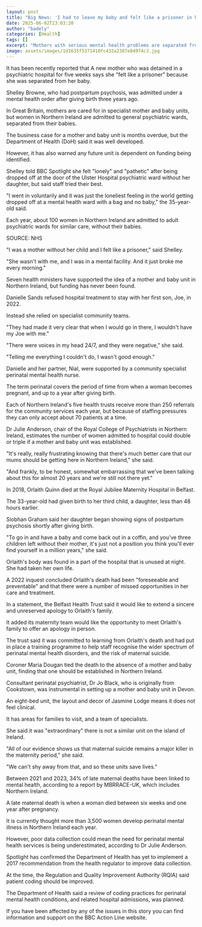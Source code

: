 ```yaml
---
layout: post
title: "Big News: 'I had to leave my baby and felt like a prisoner in hospital'"
date: 2025-06-02T23:03:20
author: "badely"
categories: [Health]
tags: []
excerpt: "Mothers with serious mental health problems are separated from their babies in Northern Ireland, unlike the rest of the UK."
image: assets/images/1d1635f5371410fc432a2387e84974c3.jpg
---
```


It has been recently reported that A new mother who was detained in a psychiatric hospital for five weeks says she "felt like a prisoner" because she was separated from her baby.

Shelley Browne, who had postpartum psychosis, was admitted under a mental health order after giving birth three years ago.

In Great Britain, mothers are cared for in specialist mother and baby units, but women in Northern Ireland are admitted to general psychiatric wards, separated from their babies.

The business case for a mother and baby unit is months overdue, but the Department of Health (DoH) said it was well developed.

However, it has also warned any future unit is dependent on funding being identified.

Shelley told BBC Spotlight she felt "lonely" and "pathetic" after being dropped off at the door of the Ulster Hospital psychiatric ward without her daughter, but said staff tried their best.

"I went in voluntarily and it was just the loneliest feeling in the world getting dropped off at a mental health ward with a bag and no baby," the 35-year-old said.

Each year, about 100 women in Northern Ireland are admitted to adult psychiatric wards for similar care, without their babies.

SOURCE: NHS

"I was a mother without her child and I felt like a prisoner," said Shelley.

"She wasn't with me, and I was in a mental facility. And it just broke me every morning."

Seven health ministers have supported the idea of a mother and baby unit in Northern Ireland, but funding has never been found.

Danielle Sands refused hospital treatment to stay with her first son, Joe, in 2022.

Instead she relied on specialist community teams.

"They had made it very clear that when I would go in there, I wouldn't have my Joe with me."

"There were voices in my head 24/7, and they were negative," she said.

"Telling me everything I couldn't do, I wasn't good enough."

Danielle and her partner, Nial, were supported by a community specialist perinatal mental health nurse.

The term perinatal covers the period of time from when a woman becomes pregnant, and up to a year after giving birth.

Each of Northern Ireland's five health trusts receive more than 250 referrals for the community services each year, but because of staffing pressures they can only accept about 70 patients at a time.

Dr Julie Anderson, chair of the Royal College of Psychiatrists in Northern Ireland, estimates the number of women admitted to hospital could double or triple if a mother and baby unit was established.

"It's really, really frustrating knowing that there's much better care that our mums should be getting here in Northern Ireland," she said.

"And frankly, to be honest, somewhat embarrassing that we've been talking about this for almost 20 years and we're still not there yet."

In 2018, Orlaith Quinn died at the Royal Jubilee Maternity Hospital in Belfast.

The 33-year-old had given birth to her third child, a daughter, less than 48 hours earlier.

Siobhan Graham said her daughter began showing signs of postpartum psychosis shortly after giving birth.

"To go in and have a baby and come back out in a coffin, and you've three children left without their mother, it's just not a position you think you'll ever find yourself in a million years," she said.

Orlaith's body was found in a part of the hospital that is unused at night. She had taken her own life.

A 2022 inquest concluded Orlaith's death had been "foreseeable and preventable" and that there were a number of missed opportunities in her care and treatment.

In a statement, the Belfast Health Trust said it would like to extend a sincere and unreserved apology to Orlaith's family.

It added its maternity team would like the opportunity to meet Orlaith's family to offer an apology in person.

The trust said it was committed to learning from Orlaith's death and had put in place a training programme to help staff recognise the wider spectrum of perinatal mental health disorders, and the risk of maternal suicide.

Coroner Maria Dougan tied the death to the absence of a mother and baby unit, finding that one should be established in Northern Ireland.

Consultant perinatal psychiatrist, Dr Jo Black, who is originally from Cookstown, was instrumental in setting up a mother and baby unit in Devon.

An eight-bed unit, the layout and decor of Jasmine Lodge means it does not feel clinical.

It has areas for families to visit, and a team of specialists.

She said it was "extraordinary" there is not a similar unit on the island of Ireland.

"All of our evidence shows us that maternal suicide remains a major killer in the maternity period," she said.

"We can't shy away from that, and so these units save lives."

Between  2021 and 2023, 34% of late maternal deaths have been linked to mental health, according to a report by MBRRACE-UK, which includes Northern Ireland. 

A late maternal death is when a woman died between six weeks and one year after pregnancy.

It is currently thought more than 3,500 women develop perinatal mental illness in Northern Ireland each year.

However, poor data collection could mean the need for perinatal mental health services is being underestimated, according to Dr Julie Anderson.

Spotlight has confirmed the Department of Health has yet to implement a 2017 recommendation from the health regulator to improve data collection.

At the time, the Regulation and Quality Improvement Authority (RQIA) said patient coding should be improved.

The Department of Health said a review of coding practices for perinatal mental health conditions, and related hospital admissions, was planned.

If you have been affected by any of the issues in this story you can find information and support on the BBC Action Line website.

